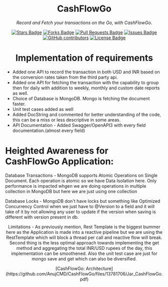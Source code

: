 <h1 align="center">CashFlowGo</h1>
<p align="center"><i>Record and Fetch your transactions on the Go, with CashFlowGo.</i></p>
<div align="center">
  <a href="https://github.com/AnujCMD/CashFlowGo/stargazers"><img src="https://img.shields.io/github/stars/AnujCMD/CashFlowGo" alt="Stars Badge"/></a>
<a href="https://github.com/AnujCMD/CashFlowGo/network/members"><img src="https://img.shields.io/github/forks/AnujCMD/CashFlowGo" alt="Forks Badge"/></a>
<a href="https://github.com/AnujCMD/CashFlowGo/pulls"><img src="https://img.shields.io/github/issues-pr/AnujCMD/CashFlowGo" alt="Pull Requests Badge"/></a>
<a href="https://github.com/AnujCMD/CashFlowGo/issues"><img src="https://img.shields.io/github/issues/AnujCMD/CashFlowGo" alt="Issues Badge"/></a>
<a href="https://github.com/AnujCMD/CashFlowGo/graphs/contributors"><img alt="GitHub contributors" src="https://img.shields.io/github/contributors/AnujCMD/CashFlowGo?color=2b9348"></a>
<a href="https://github.com/AnujCMD/CashFlowGo/blob/master/LICENSE"><img src="https://img.shields.io/github/license/AnujCMD/CashFlowGo?color=2b9348" alt="License Badge"/></a>
<h1 align="center"> Implementation of requirements </h1>
<ul>
<li align="left"> Added one API to record the transaction in both USD and INR based on the conversion rates taken from the third party api.</li>
<li align="left"> Added one API for fetching the transaction with the capability to group then for daily with addition to weekly, monthly and custom date reports as well. </li>
<li align="left"> Choice of Database is MongoDB. Mongo is fetching the document faster. </li>
<li align="left"> Unit test cases added as well </li>
<li align="left"> Added DocString and commented for better understanding of the code, this can be a miss or less descriptive in some areas. </li>
<li align="left"> API Documentation - Added Swagger/OpenAPI3 with every field documentation.(almost every field)</li>
</ul>
<h1 align="left">Heighted Awareness for CashFlowGo Application: </h1>
<p align="left">Database Transactions -  MongoDB supports Atomic Operations on Single Document. Each operation is atomic so we have Data Isolation here. Only performance is impacted whgen we are doing operations in multiple collection in MongoDB but here we are just using one collection</p>
<p align="left">Database Locks - MongoDB don't have locks but something like Optimized Concurrency Control when we just have to @Version to a field and it will take of it by not allowing any user to update if the version when saving is different with version present in db. </p>
<p align="left>Potential Race Conditions - I have introducted @Version which mongo used to eliminate/lower the risk of race conditions but I am also using Rest Template which is a blocking call so need to change that as well to WebClient to take full user of Reactive Pipeline. </p>
<p align="left">Limitations - As previously mention, Rest Template is the biggest bummer here as the Application is made into a reactive pipeline but we are using the RestTemplate which will block a thread per call and reactive flow will break. Second thing is the less optimal approach towards implementing the get method and aggregating the total INR/USD rupees of the day, this implementation can be smoothened. Also the unit test case are just for mongo save and get which can also be diversified.</p>
[CashFlowGo: Architecture](https://github.com/AnujCMD/CashFlowGo/files/13781706/Jar_CashFlowGo.pdf)
